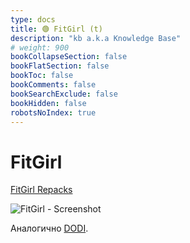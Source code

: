 ```yaml
---
type: docs
title: 🟢 FitGirl (t)
description: "kb a.k.a Knowledge Base"
# weight: 900
bookCollapseSection: false
bookFlatSection: false
bookToc: false
bookComments: false
bookSearchExclude: false
bookHidden: false
robotsNoIndex: true
---
```


# FitGirl

[FitGirl Repacks](https://fitgirl-repacks.site/?nt)

![FitGirl - Screenshot](@img/fitgirl-screenshot.avif)

Аналогично [DODI](../dodi).
